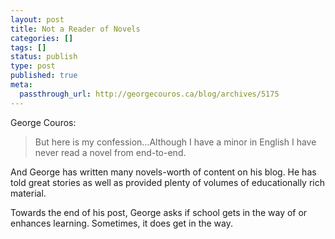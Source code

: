 ```yaml
---
layout: post
title: Not a Reader of Novels
categories: []
tags: []
status: publish
type: post
published: true
meta:
  passthrough_url: http://georgecouros.ca/blog/archives/5175
---
```


George Couros:


>But here is my confession…Although I have a minor in English I have never read a novel from end-to-end.



And George has written many novels-worth of content on his blog. He has told great stories as well as provided plenty of volumes of educationally rich material.


Towards the end of his post, George asks if school gets in the way of or enhances learning. Sometimes, it does get in the way.
